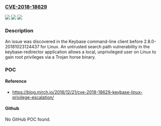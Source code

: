 ### [CVE-2018-18629](https://cve.mitre.org/cgi-bin/cvename.cgi?name=CVE-2018-18629)
![](https://img.shields.io/static/v1?label=Product&message=n%2Fa&color=blue)
![](https://img.shields.io/static/v1?label=Version&message=n%2Fa&color=blue)
![](https://img.shields.io/static/v1?label=Vulnerability&message=n%2Fa&color=brighgreen)

### Description

An issue was discovered in the Keybase command-line client before 2.8.0-20181023124437 for Linux. An untrusted search path vulnerability in the keybase-redirector application allows a local, unprivileged user on Linux to gain root privileges via a Trojan horse binary.

### POC

#### Reference
- https://blog.mirch.io/2018/12/21/cve-2018-18629-keybase-linux-privilege-escalation/

#### Github
No GitHub POC found.

